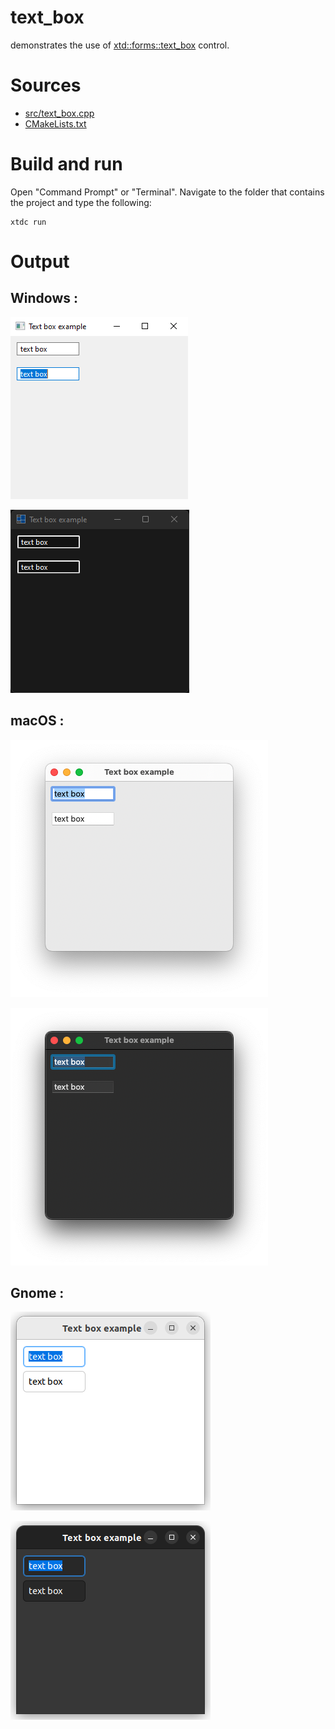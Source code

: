 # text_box

demonstrates the use of [xtd::forms::text_box](../../../../src/xtd.forms/include/xtd/forms/text_box.h) control.

# Sources

* [src/text_box.cpp](src/text_box.cpp)
* [CMakeLists.txt](CMakeLists.txt)

# Build and run

Open "Command Prompt" or "Terminal". Navigate to the folder that contains the project and type the following:

```shell
xtdc run
```

# Output

## Windows :

![Screenshot](../../../../docs/pictures/examples/controls/text_box_w.png)

![Screenshot](../../../../docs/pictures/examples/controls/text_box_wd.png)

## macOS :

![Screenshot](../../../../docs/pictures/examples/controls/text_box_m.png)

![Screenshot](../../../../docs/pictures/examples/controls/text_box_md.png)

## Gnome :

![Screenshot](../../../../docs/pictures/examples/controls/text_box_g.png)

![Screenshot](../../../../docs/pictures/examples/controls/text_box_gd.png)
